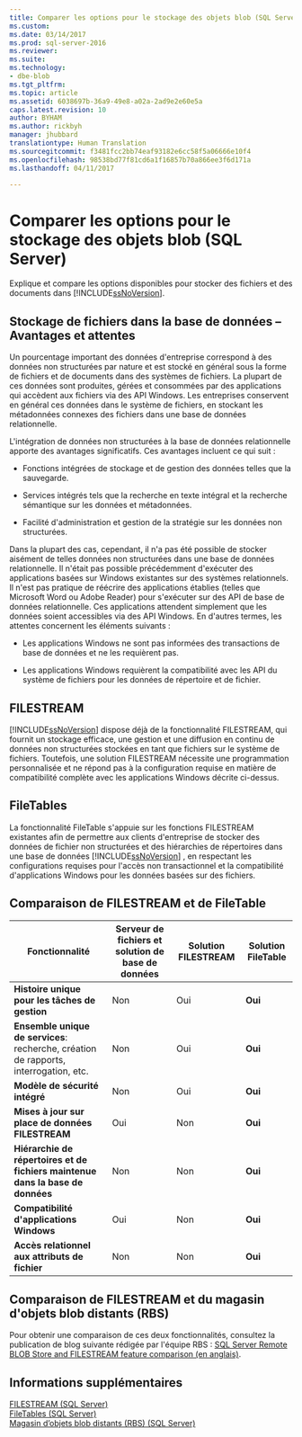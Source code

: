 ```yaml
---
title: Comparer les options pour le stockage des objets blob (SQL Server) | Microsoft Docs
ms.custom: 
ms.date: 03/14/2017
ms.prod: sql-server-2016
ms.reviewer: 
ms.suite: 
ms.technology:
- dbe-blob
ms.tgt_pltfrm: 
ms.topic: article
ms.assetid: 6038697b-36a9-49e8-a02a-2ad9e2e60e5a
caps.latest.revision: 10
author: BYHAM
ms.author: rickbyh
manager: jhubbard
translationtype: Human Translation
ms.sourcegitcommit: f3481fcc2bb74eaf93182e6cc58f5a06666e10f4
ms.openlocfilehash: 98538bd77f81cd6a1f16857b70a866ee3f6d171a
ms.lasthandoff: 04/11/2017

---
```

# <a name="compare-options-for-storing-blobs-sql-server"></a>Comparer les options pour le stockage des objets blob (SQL Server)
  Explique et compare les options disponibles pour stocker des fichiers et des documents dans [!INCLUDE[ssNoVersion](../../includes/ssnoversion-md.md)].  
  
##  <a name="Expectations"></a> Stockage de fichiers dans la base de données – Avantages et attentes  
 Un pourcentage important des données d'entreprise correspond à des données non structurées par nature et est stocké en général sous la forme de fichiers et de documents dans des systèmes de fichiers. La plupart de ces données sont produites, gérées et consommées par des applications qui accèdent aux fichiers via des API Windows. Les entreprises conservent en général ces données dans le système de fichiers, en stockant les métadonnées connexes des fichiers dans une base de données relationnelle.  
  
 L'intégration de données non structurées à la base de données relationnelle apporte des avantages significatifs. Ces avantages incluent ce qui suit :  
  
-   Fonctions intégrées de stockage et de gestion des données telles que la sauvegarde.  
  
-   Services intégrés tels que la recherche en texte intégral et la recherche sémantique sur les données et métadonnées.  
  
-   Facilité d'administration et gestion de la stratégie sur les données non structurées.  
  
 Dans la plupart des cas, cependant, il n'a pas été possible de stocker aisément de telles données non structurées dans une base de données relationnelle. Il n'était pas possible précédemment d'exécuter des applications basées sur Windows existantes sur des systèmes relationnels. Il n'est pas pratique de réécrire des applications établies (telles que Microsoft Word ou Adobe Reader) pour s'exécuter sur des API de base de données relationnelle. Ces applications attendent simplement que les données soient accessibles via des API Windows. En d'autres termes, les attentes concernent les éléments suivants :  
  
-   Les applications Windows ne sont pas informées des transactions de base de données et ne les requièrent pas.  
  
-   Les applications Windows requièrent la compatibilité avec les API du système de fichiers pour les données de répertoire et de fichier.  
  
##  <a name="Filestream"></a> FILESTREAM  
 [!INCLUDE[ssNoVersion](../../includes/ssnoversion-md.md)] dispose déjà de la fonctionnalité FILESTREAM, qui fournit un stockage efficace, une gestion et une diffusion en continu de données non structurées stockées en tant que fichiers sur le système de fichiers. Toutefois, une solution FILESTREAM nécessite une programmation personnalisée et ne répond pas à la configuration requise en matière de compatibilité complète avec les applications Windows décrite ci-dessus.  
  
##  <a name="FileTables"></a> FileTables  
 La fonctionnalité FileTable s'appuie sur les fonctions FILESTREAM existantes afin de permettre aux clients d'entreprise de stocker des données de fichier non structurées et des hiérarchies de répertoires dans une base de données [!INCLUDE[ssNoVersion](../../includes/ssnoversion-md.md)] , en respectant les configurations requises pour l'accès non transactionnel et la compatibilité d'applications Windows pour les données basées sur des fichiers.  
  
##  <a name="CompareFileTable"></a> Comparaison de FILESTREAM et de FileTable  
  
|Fonctionnalité|Serveur de fichiers et solution de base de données|Solution FILESTREAM|Solution FileTable|  
|-------------|---------------------------------------|-------------------------|------------------------|  
|**Histoire unique pour les tâches de gestion**|Non|Oui|**Oui**|  
|**Ensemble unique de services**: recherche, création de rapports, interrogation, etc.|Non|Oui|**Oui**|  
|**Modèle de sécurité intégré**|Non|Oui|**Oui**|  
|**Mises à jour sur place de données FILESTREAM**|Oui|Non|**Oui**|  
|**Hiérarchie de répertoires et de fichiers maintenue dans la base de données**|Non|Non|**Oui**|  
|**Compatibilité d'applications Windows**|Oui|Non|**Oui**|  
|**Accès relationnel aux attributs de fichier**|Non|Non|**Oui**|  
  
##  <a name="CompareRBS"></a> Comparaison de FILESTREAM et du magasin d'objets blob distants (RBS)  
 Pour obtenir une comparaison de ces deux fonctionnalités, consultez la publication de blog suivante rédigée par l'équipe RBS : [SQL Server Remote BLOB Store and FILESTREAM feature comparison (en anglais)](http://go.microsoft.com/fwlink/?LinkId=210317).  
  
##  <a name="more"></a> Informations supplémentaires  
 [FILESTREAM &#40;SQL Server&#41;](../../relational-databases/blob/filestream-sql-server.md)  
 [FileTables &#40;SQL Server&#41;](../../relational-databases/blob/filetables-sql-server.md)  
 [Magasin d’objets blob distants &#40;RBS&#41; &#40;SQL Server&#41;](../../relational-databases/blob/remote-blob-store-rbs-sql-server.md)  
  
